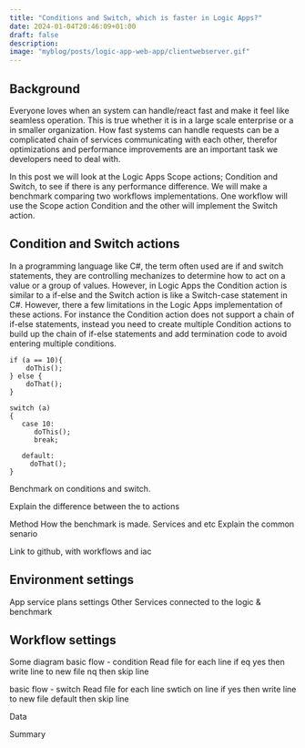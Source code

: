 ```yaml
---
title: "Conditions and Switch, which is faster in Logic Apps?" 
date: 2024-01-04T20:46:09+01:00
draft: false
description: 
image: "myblog/posts/logic-app-web-app/clientwebserver.gif"
---
```


## Background   
Everyone loves when an system can handle/react fast and make it feel like seamless operation. This is true whether it is in a large scale enterprise or a in smaller organization. How fast systems can handle requests can be a complicated chain of services communicating with each other, therefor optimizations and performance improvements are an important task we developers need to deal with.

In this post we will look at the Logic Apps Scope actions; Condition and Switch, to see if there is any performance difference. We will make a benchmark comparing two workflows implementations. One workflow will use the Scope action Condition and the other will implement the Switch action.  

## Condition and Switch actions
In a programming language like C#, the term often used are if and switch statements, they are controlling mechanizes to determine how to act on a value or a group of values. However, in Logic Apps the Condition action is similar to a if-else and the Switch action is like a Switch-case statement in C#. However, there a few limitations in the Logic Apps implementation of these actions. For instance the Condition action does not support a chain of if-else statements, instead you need to create multiple Condition actions to build up the chain of if-else statements and add termination code to avoid entering multiple conditions.
```
if (a == 10){
    doThis();
} else {
    doThat();
}
```

```
switch (a)
{
   case 10:
      doThis();
      break;

   default:
     doThat();
}
```

Benchmark on conditions and switch.

Explain the difference between the to actions

Method
How the benchmark is made. Services and etc
Explain the common senario

Link to github, with workflows and iac
## Environment settings
App service plans settings
Other Services connected to the logic & benchmark
## Workflow settings
Some diagram 
basic flow - condition
Read file 
for each line
    if eq yes then write line to new file
    nq then skip line

basic flow - switch
Read file 
for each line
    swtich on line
        if yes then write line to new file
    default then skip line

Data

Summary
